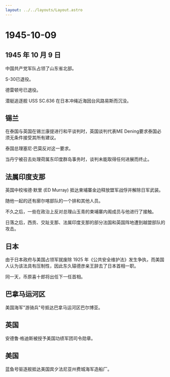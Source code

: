 ```yaml
---
layout: ../../layouts/Layout.astro
---
```


# 1945-10-09

## 1945 年 10 月 9 日

中国共产党军队占领了山东省北部。

S-30已退役。

德雷顿号已退役。

潜艇追逐舰 USS SC.636 在日本冲绳近海因台风路易斯而沉没。

## 锡兰

在泰国与英国在锡兰康提进行和平谈判时，英国谈判代表ME
Dening要求泰国必须无条件接受其所有建议。

泰国总理塞尼·巴莫反对这一要求。

当丹宁被召去处理荷属东印度群岛事务时，谈判未能取得任何进展而终止。

## 法属印度支那

英国中校埃德·默里 (ED Murray) 抵达柬埔寨金边释放盟军战俘并解除日军武装。

随他一起的还有廓尔喀部队的一个排和其他人员。

不久之后，一些在政治上反对总理山玉青的柬埔寨内阁成员与他进行了接触。

日落之后，西贡、交趾支那、法属印度支那的部分法国和英国阵地遭到越盟部队的攻击。

## 日本

由于日本政府与美国占领军就废除 1925
年《公共安全维护法》发生争执，而美国人认为该法具有压制性，因此东久辕德彦亲王辞去了日本首相一职。

同一天，币原喜十郎将出任下一任首相。

## 巴拿马运河区

美国海军"游骑兵"号抵达巴拿马运河区巴尔博亚。

## 英国

安德鲁·格迪斯被授予美国功绩军团司令勋章。

## 美国

蓝鱼号驱逐舰抵达美国宾夕法尼亚州费城海军造船厂。